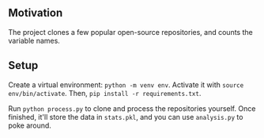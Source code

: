 ## Motivation

The project clones a few popular open-source repositories, and counts the
variable names.

## Setup

Create a virtual environment: `python -m venv env`. Activate it with
`source env/bin/activate`. Then, `pip install -r requirements.txt`.

Run `python process.py` to clone and process the repositories yourself. Once
finished, it'll store the data in `stats.pkl`, and you can use `analysis.py`
to poke around.
